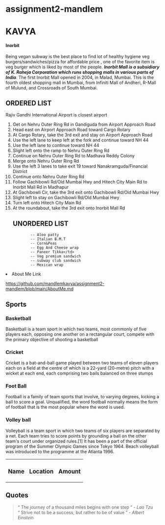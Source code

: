 # assignment2-mandlem
# KAVYA #
#### Inorbit
Being vegan subway is the best place to find lot of healthy hygiene veg burgers/sandwiches/pizza for affordable price , one of the favorite item is veg burger which is liked by most of the people.
***Inorbit Mall is a subsidiary of K. Raheja Corporation which runs shopping malls in various parts of India***. The first Inorbit Mall opened in 2004, in Malad, Mumbai. This is the fourth oldest shopping mall in Mumbai, from Infiniti Mall of Andheri, R-Mall of Mulund, and Crossroads of South Mumbai.

<section>

<h1> ORDERED LIST </h1>
Rajiv Gandhi International Airport is closest airport
<ol>
<li> Get on Nehru Outer Ring Rd in Gandiguda from Airport Approach Road </li>
<li> Head east on Airport Approach Road toward Cargo Rotary </li>
<li> At Cargo Rotary, take the 3rd exit and stay on Airport Approach Road </li>
<li> Use the left lane to keep left at the fork and continue toward NH 44 </li>
<li> Use the left lane to continue toward NH 44 </li>
<li> Slight left onto the ramp to Nehru Outer Ring Rd </li>
<li> Continue on Nehru Outer Ring Rd to Madhava Reddy Colony </li>
<li> Merge onto Nehru Outer Ring Rd </li>
<li> Use the left 3 lanes to take exit 19 toward Nanakramguda/Financial District </li>
<li> Continue onto Nehru Outer Ring Rd </li>
<li> Follow Gachibowli Rd/Old Mumbai Hwy and Hitech City Main Rd to Inorbit Mall Rd in Madhapur </li>
<li> At Gachibowli Cir, take the 3rd exit onto Gachibowli Rd/Old Mumbai Hwy </li>
<li> Slight left to stay on Gachibowli Rd/Old Mumbai Hwy </li>
<li> Turn left onto Hitech City Main Rd </li>
<li> At the roundabout, take the 3rd exit onto Inorbit Mall Rd </li>

<h1> UNORDERED LIST </h1> 

            -- Aloo patty
            -- Italian B.M.T
            -- Corn&Peas
            -- Egg And Cheese wrap
            -- Paneer Tikka</td>
            -- Veg premium sandwich
            -- subway club sandwich
            -- Mexican wrap

</ol>
</section>


<li> About Me Link </li> 



https://github.com/mandlemkavya/assignment2-mandlem/blob/main/AboutMe.md

<section>

<h2> Sports </h2>
<h3> Basketball </h3>
<p> Basketball is a team sport in which two teams, most commonly of five players each, opposing one another on a rectangular court, compete with the primary objective of shooting a basketball </p>
<h3>Cricket </h3>
<p> Cricket is a bat-and-ball game played between two teams of eleven players each on a field at the centre of which is a 22-yard (20-metre) pitch with a wicket at each end, each comprising two bails balanced on three stumps </p>
<h3> Foot Ball </h3>
<p> Football is a family of team sports that involve, to varying degrees, kicking a ball to score a goal. Unqualified, the word football normally means the form of football that is the most popular where the word is used. </p>
<h3> Volley ball </h3>
<p> Volleyball is a team sport in which two teams of six players are separated by a net. Each team tries to score points by grounding a ball on the other team's court under organized rules.[1] It has been a part of the official program of the Summer Olympic Games since Tokyo 1964. Beach volleyball was introduced to the programme at the Atlanta 1996.</p>

<table>
    <td> <h3> Name </h3> </td>
    <td> <h3> Location </h3> </td>
    <td> <h3> Amount </h3> </td>

</table>
</section>

<section>
<h2> Quotes </h2>
<blockquote> <q>  The journey of a thousand miles begins with one step </q>
<i> - Lao Tzu </i>
</br>
<q> Strive not to be a success, but rather to be of value </q>
<i> - Albert Einstein </i>
</blockquote>
</section>
